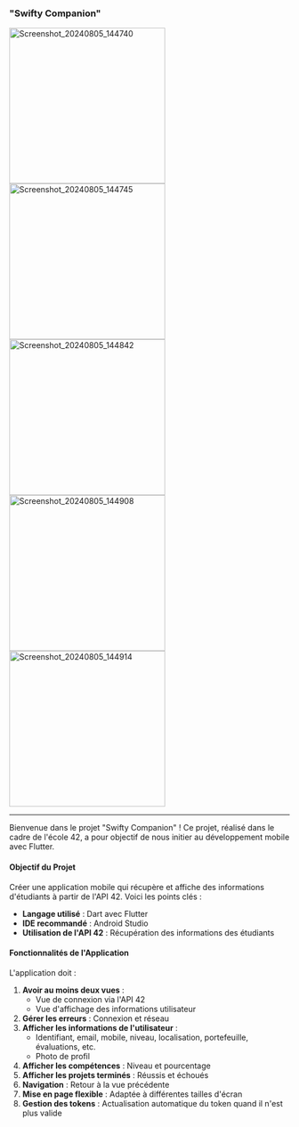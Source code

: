 ### "Swifty Companion"


<img src="https://github.com/user-attachments/assets/898a7d78-4711-4ca6-9921-bca9a6611b84" alt="Screenshot_20240805_144740" width="280">
<img src="https://github.com/user-attachments/assets/e3a79850-ddca-4643-8f1f-e069bd3f15ae" alt="Screenshot_20240805_144745" width="280">
<img src="https://github.com/user-attachments/assets/caf6ca9a-87ce-4d38-b70d-79f67de02b9e" alt="Screenshot_20240805_144842" width="280">
<img src="https://github.com/user-attachments/assets/8bad14f4-dbf8-44e6-a992-86181424abfd" alt="Screenshot_20240805_144908" width="280">
<img src="https://github.com/user-attachments/assets/62386325-3fb1-4695-8d50-adfe8f5ba4c5" alt="Screenshot_20240805_144914" width="280">


---

Bienvenue dans le projet "Swifty Companion" ! Ce projet, réalisé dans le cadre de l'école 42, a pour objectif de nous initier au développement mobile avec Flutter.

#### **Objectif du Projet**
Créer une application mobile qui récupère et affiche des informations d'étudiants à partir de l'API 42. Voici les points clés :

- **Langage utilisé** : Dart avec Flutter
- **IDE recommandé** : Android Studio
- **Utilisation de l'API 42** : Récupération des informations des étudiants

#### **Fonctionnalités de l'Application**
L'application doit :

1. **Avoir au moins deux vues** :
   - Vue de connexion via l'API 42
   - Vue d'affichage des informations utilisateur
2. **Gérer les erreurs** : Connexion et réseau
3. **Afficher les informations de l'utilisateur** :
   - Identifiant, email, mobile, niveau, localisation, portefeuille, évaluations, etc.
   - Photo de profil
4. **Afficher les compétences** : Niveau et pourcentage
5. **Afficher les projets terminés** : Réussis et échoués
6. **Navigation** : Retour à la vue précédente
7. **Mise en page flexible** : Adaptée à différentes tailles d'écran
8. **Gestion des tokens** : Actualisation automatique du token quand il n'est plus valide

